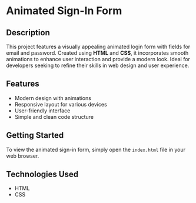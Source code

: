 # Animated Sign-In Form

## Description
This project features a visually appealing animated login form with fields for email and password. Created using **HTML** and **CSS**, it incorporates smooth animations to enhance user interaction and provide a modern look. Ideal for developers seeking to refine their skills in web design and user experience.

## Features
- Modern design with animations
- Responsive layout for various devices
- User-friendly interface
- Simple and clean code structure

## Getting Started
To view the animated sign-in form, simply open the `index.html` file in your web browser.

## Technologies Used
- HTML
- CSS
